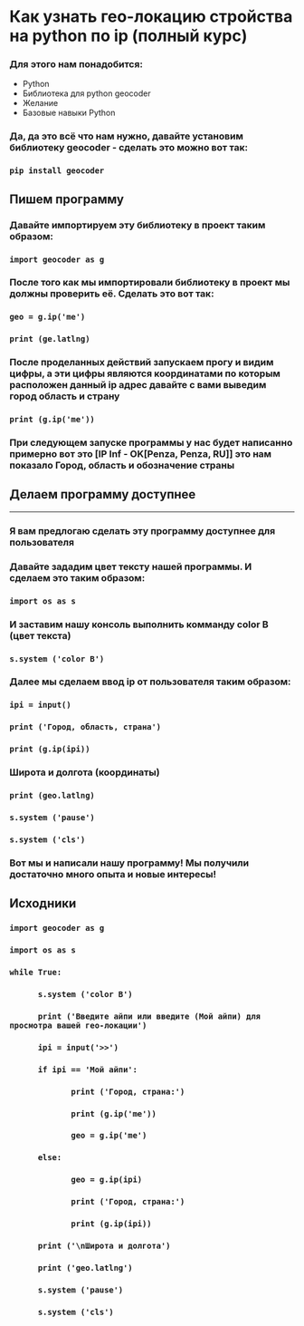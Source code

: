 <h1>Как узнать гео-локацию стройства на python по ip (полный курс)</h1>
<h3>Для этого нам понадобится:</h3>
<ul><li>Python</li><li>Библиотека для python geocoder</li><li>Желание</li><li>Базовые навыки Python</li></ul>
<h3>Да, да это всё что нам нужно, давайте установим библиотеку geocoder - сделать это можно вот так:</h3>
<h3><code>pip install geocoder</code></h3>
<h2>Пишем программу</h2>
<h3>Давайте импортируем эту библиотеку в проект таким образом: </h3>
<h3><code>import geocoder as g</code></h3>
<h3>После того как мы импортировали библиотеку в проект мы должны проверить её. Сделать это вот так:</h3>
<h3><code>geo = g.ip('me')</code></h3>
<h3><code>print (ge.latlng)</code></h3>
<h3>После проделанных действий запускаем прогу и видим цифры, а эти цифры являются координатами по которым расположен данный ip адрес давайте с вами выведим город область и страну </h3>
<h3><code>print (g.ip('me'))</code></h3>
<h3>При следующем запуске программы у нас будет написанно примерно вот это [IP Inf - OK[Penza, Penza, RU]] это нам показало Город, область и обозначение страны</h3>
<h2>Делаем программу доступнее</h2>
<hr>
<h3>Я вам предлогаю сделать эту программу доступнее для пользователя</h3>
<h3>Давайте зададим цвет тексту нашей программы. И сделаем это таким образом:</h3>
<h3><code>import os as s</code></h3>
<h3>И заставим нашу консоль выполнить комманду color B (цвет текста)</h3>
<h3><code>s.system ('color B')</code></h3>
<h3>Далее мы сделаем ввод ip от пользователя таким образом:</h3>
<h3><code>ipi = input()</code></h3>
<h3><code>print ('Город, область, страна')</code></h3>
<h3><code>print (g.ip(ipi))</code></h3>
<h3>Широта и долгота (координаты)</h3>
<h3><code>print (geo.latlng)</code></h3>
<h3><code>s.system ('pause')</code></h3>
<h3><code>s.system ('cls')</code></h3>
<h3>Вот мы и написали нашу программу! Мы получили достаточно много опыта и новые интересы!</h3>
<h2>Исходники</h2>
<h3><code>import geocoder as g</code></h3>
<h3><code>import os as s</code></h3>
<h3><code>while True:</code></h3>
<h3><code>      s.system ('color B')</code></h3>
<h3><code>      print ('Введите айпи или введите (Мой айпи) для просмотра вашей гео-локации')</code></h3>
<h3><code>      ipi = input('>>')</code></h3>
<h3><code>      if ipi == 'Мой айпи':</code></h3>
<h3><code>             print ('Город, страна:')</code></h3>
<h3><code>             print (g.ip('me'))</code></h3>
<h3><code>             geo = g.ip('me')</code></h3>
<h3><code>      else:</code></h3>
<h3><code>             geo = g.ip(ipi)</code></h3>
<h3><code>             print ('Город, страна:')</code></h3>
<h3><code>             print (g.ip(ipi))</code></h3>
<h3><code>      print ('\nШирота и долгота')</code></h3>
<h3><code>      print ('geo.latlng')</code></h3>
<h3><code>      s.system ('pause')</code></h3>
<h3><code>      s.system ('cls')</code></h3>          
